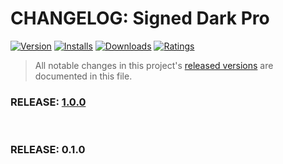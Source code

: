 # CHANGELOG: Signed Dark Pro

[![Version](https://vsmarketplacebadge.apphb.com/version/alex-munene.signed-dark-pro.svg?label=Visual%20Code%20Marketplace&colorB=0080FF)](https://marketplace.visualstudio.com/items?itemName=alex-munene.signed-dark-pro) [![Installs](https://vsmarketplacebadge.apphb.com/installs/alex-munene.signed-dark-pro.svg?label=Installs&colorB=0080FF)](https://marketplace.visualstudio.com/items?itemName=alex-munene.signed-dark-pro) [![Downloads](https://vsmarketplacebadge.apphb.com/downloads/alex-munene.signed-dark-pro.svg?label=Downloads&colorB=0080FF)](https://marketplace.visualstudio.com/items?itemName=alex-munene.signed-dark-pro) [![Ratings](https://img.shields.io/vscode-marketplace/r/alex-munene.signed-dark-pro.svg?label=Ratings&colorB=0080FF)](https://marketplace.visualstudio.com/items?itemName=alex-munene.signed-dark-pro#review-details)

>All notable changes in this project's [released versions](https://github.com/alex-munene/vscode-signed-dark-pro/releases) are documented in this file.

### RELEASE: [1.0.0](https://github.com/alex-munene/vscode-signed-dark-pro/compare/0.1.0...1.0.0)

<br>

### RELEASE: 0.1.0

<br>
